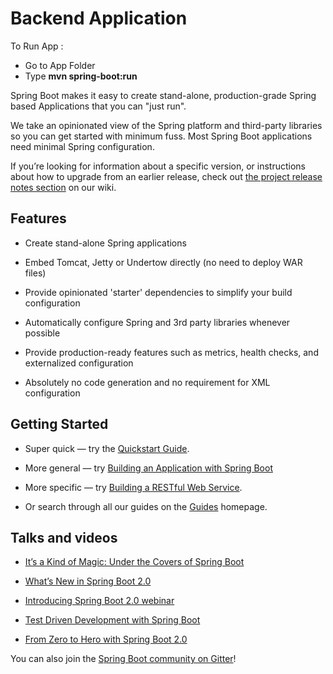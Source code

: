 <h1>Backend Application</h1>
<p>To Run App : </p>
<ul>
  <li>Go to App Folder</li>
  <li>Type <b>mvn spring-boot:run</b></li>
</ul>
<p>Spring Boot makes it easy to create stand-alone, production-grade Spring based Applications that you can "just run".</p>
<p>We take an opinionated view of the Spring platform and third-party libraries so you can get started with minimum fuss. Most Spring Boot applications need minimal Spring configuration.</p>
<p>If you’re looking for information about a specific version, or instructions about how to upgrade from an earlier release, check out <a href="https://github.com/spring-projects/spring-boot/wiki#release-notes" name="&amp;lpos=apps_scodevmw : 65" onclick="s_objectID='apps_scodevmw : the project release notes section : 65'">the project release notes section</a> on our wiki.</p>
<h2><a href="#features"></a>Features</h2>
<ul>
<li>
<p>Create stand-alone Spring applications</p>
</li>
<li>
<p>Embed Tomcat, Jetty or Undertow directly (no need to deploy WAR files)</p>
</li>
<li>
<p>Provide opinionated 'starter' dependencies to simplify your build configuration</p>
</li>
<li>
<p>Automatically configure Spring and 3rd party libraries whenever possible</p>
</li>
<li>
<p>Provide production-ready features such as metrics, health checks, and externalized configuration</p>
</li>
<li>
<p>Absolutely no code generation and no requirement for XML configuration</p>
</li>
</ul>
<h2><a href="#getting-started"></a>Getting Started</h2>
<ul>
<li>
<p>Super quick — try the <a href="https://spring.io/quickstart">Quickstart Guide</a>.</p>
</li>
<li>
<p>More general — try <a href="https://spring.io/guides/gs/spring-boot/" name="&amp;lpos=apps_scodevmw : 69" onclick="s_objectID='apps_scodevmw : Building an Application with Spring Boot : 69'">Building an Application with Spring Boot</a></p>
</li>
<li>
<p>More specific — try <a href="https://spring.io/guides/gs/rest-service/" name="&amp;lpos=apps_scodevmw : 70" onclick="s_objectID='apps_scodevmw : Building a RESTful Web Service : 70'">Building a RESTful Web Service</a>.</p>
</li>
<li>
<p>Or search through all our guides on the <a href="https://spring.io/guides" name="&amp;lpos=apps_scodevmw : 71" onclick="s_objectID='apps_scodevmw : Guides : 71'">Guides</a> homepage.</p>
</li>
</ul>
<h2><a href="#talks-and-videos"></a>Talks and videos</h2>
<ul>
<li>
<p><a href="https://content.pivotal.io/springone-platform-2017/its-a-kind-of-magic-under-the-covers-of-spring-boot-brian-clozel-st%C3%A9phane-nicoll" name="&amp;lpos=apps_scodevmw : 73" onclick="s_objectID='apps_scodevmw : It’s a Kind of Magic: Under the Covers of Spring Boot : 73'">It’s a Kind of Magic: Under the Covers of Spring Boot</a></p>
</li>
<li>
<p><a href="https://content.pivotal.io/springone-platform-2017/whats-new-in-spring-boot-2-0-phillip-webb-madhura-bhave">What’s New in Spring Boot 2.0</a></p>
</li>
<li>
<p><a href="https://content.pivotal.io/webinars/mar-13-introducing-spring-boot-2-0-webinar">Introducing Spring Boot 2.0 webinar</a></p>
</li>
<li>
<p><a href="https://content.pivotal.io/springone-platform-2017/test-driven-development-with-spring-boot-sannidhi-jalukar-madhura-bhave">Test Driven Development with Spring Boot</a></p>
</li>
<li>
<p><a href="https://content.pivotal.io/springone-platform-2017/from-zero-to-hero-with-spring-boot-brian-clozel">From Zero to Hero with Spring Boot 2.0</a></p>
</li>
</ul>
<p>You can also join the <a href="https://gitter.im/spring-projects/spring-boot">Spring Boot community on Gitter</a>!</p>
